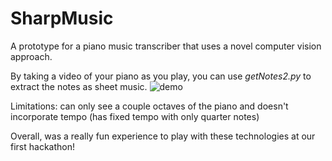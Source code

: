 # SharpMusic

A prototype for a piano music transcriber that uses a novel computer vision approach.

By taking a video of your piano as you play, you can use _getNotes2.py_ to extract the notes as sheet music.
![demo](https://github.com/andrewmourcos/SharpMusic/blob/master/demo.gif)

Limitations: can only see a couple octaves of the piano and doesn't incorporate tempo (has fixed tempo with only quarter notes)

Overall, was a really fun experience to play with these technologies at our first hackathon!

